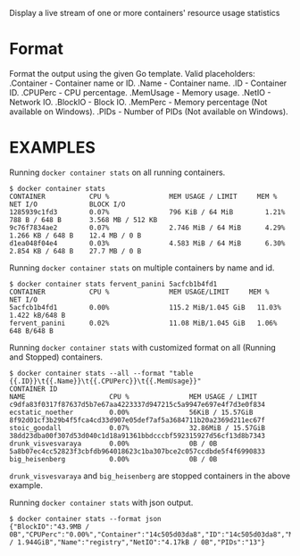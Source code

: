 Display a live stream of one or more containers' resource usage statistics

# Format

   Format the output using the given Go template.
   Valid placeholders:
      .Container - Container name or ID.
      .Name - Container name.
      .ID - Container ID.
      .CPUPerc - CPU percentage.
      .MemUsage - Memory usage.
      .NetIO - Network IO.
      .BlockIO - Block IO.
      .MemPerc - Memory percentage (Not available on Windows).
      .PIDs - Number of PIDs (Not available on Windows).

# EXAMPLES

Running `docker container stats` on all running containers.

    $ docker container stats
    CONTAINER           CPU %               MEM USAGE / LIMIT     MEM %               NET I/O             BLOCK I/O
    1285939c1fd3        0.07%               796 KiB / 64 MiB        1.21%               788 B / 648 B       3.568 MB / 512 KB
    9c76f7834ae2        0.07%               2.746 MiB / 64 MiB      4.29%               1.266 KB / 648 B    12.4 MB / 0 B
    d1ea048f04e4        0.03%               4.583 MiB / 64 MiB      6.30%               2.854 KB / 648 B    27.7 MB / 0 B

Running `docker container stats` on multiple containers by name and id.

    $ docker container stats fervent_panini 5acfcb1b4fd1
    CONTAINER           CPU %               MEM USAGE/LIMIT     MEM %               NET I/O
    5acfcb1b4fd1        0.00%               115.2 MiB/1.045 GiB   11.03%              1.422 kB/648 B
    fervent_panini      0.02%               11.08 MiB/1.045 GiB   1.06%               648 B/648 B

Running `docker container stats` with customized format on all (Running and Stopped) containers.

    $ docker container stats --all --format "table {{.ID}}\t{{.Name}}\t{{.CPUPerc}}\t{{.MemUsage}}"
    CONTAINER ID                                                       NAME                     CPU %               MEM USAGE / LIMIT
    c9dfa83f0317f87637d5b7e67aa4223337d947215c5a9947e697e4f7d3e0f834   ecstatic_noether         0.00%               56KiB / 15.57GiB
    8f92d01cf3b29b4f5fca4cd33d907e05def7af5a3684711b20a2369d211ec67f   stoic_goodall            0.07%               32.86MiB / 15.57GiB
    38dd23dba00f307d53d040c1d18a91361bbdcccbf592315927d56cf13d8b7343   drunk_visvesvaraya       0.00%               0B / 0B
    5a8b07ec4cc52823f3cbfdb964018623c1ba307bce2c057ccdbde5f4f6990833   big_heisenberg           0.00%               0B / 0B

`drunk_visvesvaraya` and `big_heisenberg` are stopped containers in the above example.

Running `docker container stats` with json output.

    $ docker container stats --format json
    {"BlockIO":"43.9MB / 0B","CPUPerc":"0.00%","Container":"14c505d03da8","ID":"14c505d03da8","MemPerc":"0.21%","MemUsage":"4.242MiB / 1.944GiB","Name":"registry","NetIO":"4.17kB / 0B","PIDs":"13"}